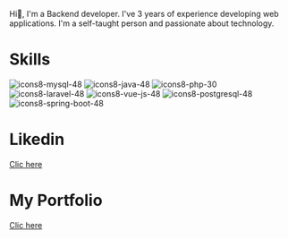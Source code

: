 
Hi👋,  I'm a Backend developer. I've 3 years of experience developing web applications. I'm a self-taught person and passionate about technology.

<h1>Skills</h1>


![icons8-mysql-48](https://github.com/RashelAlvarez/RashelAlvarez/assets/49957146/235f0d6a-6c29-4907-a7aa-a585ad6142f0)
![icons8-java-48](https://github.com/RashelAlvarez/RashelAlvarez/assets/49957146/29b2098a-5077-43d4-aee6-bf94f125c943)
![icons8-php-30](https://github.com/RashelAlvarez/RashelAlvarez/assets/49957146/207273ea-0b42-4ee3-86c9-6f165d0b939b)
![icons8-laravel-48](https://github.com/RashelAlvarez/RashelAlvarez/assets/49957146/9e8829dc-acfd-4946-bb0f-6d723bdf21c1)
![icons8-vue-js-48](https://github.com/RashelAlvarez/RashelAlvarez/assets/49957146/fc37c653-128d-4ace-8a48-b4d434e70efe)
![icons8-postgresql-48](https://github.com/RashelAlvarez/RashelAlvarez/assets/49957146/0a6f6f56-0f8f-4f10-8904-1eb714499cff)
![icons8-spring-boot-48](https://github.com/RashelAlvarez/RashelAlvarez/assets/49957146/24a5d355-7ed5-43dc-bfb0-ffbeaf9820cd)


<h1>Likedin</h1>

<a href="https://www.linkedin.com/in/rashel-alvarez-9951a0190/?originalSubdomain=ve">
 Clic here</a> 

 <h1>My Portfolio</h1>
<a href="https://my-portfolio-rashelalvarez.vercel.app">Clic here</a>


<!--
**RashelAlvarez/RashelAlvarez** is a ✨ _special_ ✨ repository because its `README.md` (this file) appears on your GitHub profile.

Here are some ideas to get you started:

- 🔭 I’m currently working on ...
- 🌱 I’m currently learning ...
- 👯 I’m looking to collaborate on ...
- 🤔 I’m looking for help with ...
- 💬 Ask me about ...
- 📫 How to reach me: ...
- 😄 Pronouns: ...
- ⚡ Fun fact: ...
-->
